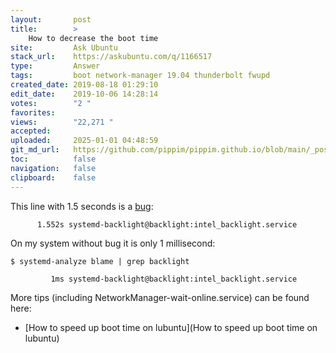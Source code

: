 ```yaml
---
layout:       post
title:        >
    How to decrease the boot time
site:         Ask Ubuntu
stack_url:    https://askubuntu.com/q/1166517
type:         Answer
tags:         boot network-manager 19.04 thunderbolt fwupd
created_date: 2019-08-18 01:29:10
edit_date:    2019-10-06 14:28:14
votes:        "2 "
favorites:    
views:        "22,271 "
accepted:     
uploaded:     2025-01-01 04:48:59
git_md_url:   https://github.com/pippim/pippim.github.io/blob/main/_posts/2019/2019-08-18-How-to-decrease-the-boot-time.md
toc:          false
navigation:   false
clipboard:    false
---
```


This line with 1.5 seconds is a [bug][1]:

``` 
      1.552s systemd-backlight@backlight:intel_backlight.service
```

On my system without bug it is only 1 millisecond:

``` 
$ systemd-analyze blame | grep backlight

         1ms systemd-backlight@backlight:intel_backlight.service
```

More tips (including NetworkManager-wait-online.service) can be found here:

- [How to speed up boot time on lubuntu](How to speed up boot time on lubuntu)
 


  [1]: https://github.com/systemd/systemd/issues/8479
